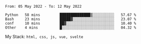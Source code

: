 <!--START_SECTION:waka-->

```text
From: 05 May 2022 - To: 12 May 2022

Python   58 mins         ██████████████▒░░░░░░░░░░   57.67 %
Bash     23 mins         █████▓░░░░░░░░░░░░░░░░░░░   23.07 %
conf     10 mins         ██▓░░░░░░░░░░░░░░░░░░░░░░   10.40 %
Other    4 mins          █░░░░░░░░░░░░░░░░░░░░░░░░   04.32 %
```

<!--END_SECTION:waka-->
My Stack: `html, css, js, vue, svelte`
